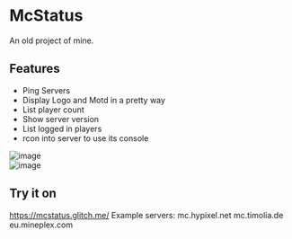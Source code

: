 # McStatus
An old project of mine.
## Features
- Ping Servers
- Display Logo and Motd in a pretty way
- List player count
- Show server version
- List logged in players
- rcon into server to use its console  

![image](https://user-images.githubusercontent.com/17853630/97154327-06a42d00-1774-11eb-9ab7-082c8f7b358c.png)  
![image](https://user-images.githubusercontent.com/17853630/97155980-5f74c500-1776-11eb-92aa-1cdec4648e2c.png)
## Try it on
https://mcstatus.glitch.me/
Example servers:
mc.hypixel.net
mc.timolia.de
eu.mineplex.com
